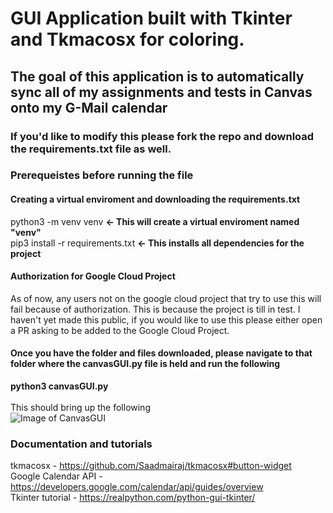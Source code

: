 # GUI Application built with Tkinter and Tkmacosx for coloring.

## The goal of this application is to automatically sync all of my assignments and tests in Canvas onto my G-Mail calendar

### If you'd like to modify this please fork the repo and download the requirements.txt file as well.

### Prerequeistes before running the file
#### Creating a virtual enviroment and downloading the requirements.txt
python3 -m venv venv **<- This will create a virtual enviroment named "venv"**
<br> pip3 install -r requirements.txt **<- This installs all dependencies for the project**
#### Authorization for Google Cloud Project
As of now, any users not on the google cloud project that try to use this will fail because of authorization. This is because the project is till in test.
I haven't yet made this public, if you would like to use this please either open a PR asking to be added to the Google Cloud Project.

#### Once you have the folder and files downloaded, please navigate to that folder where the canvasGUI.py file is held and run the following 
**python3 canvasGUI.py**
<br>
<br> This should bring up the following <br>
![Image of CanvasGUI](https://drive.google.com/uc?export=view&id=14of1iN4-ugV3tGc65r9M6B5l_7ItbzZx)

### Documentation and tutorials
tkmacosx - https://github.com/Saadmairaj/tkmacosx#button-widget<br>
Google Calendar API - https://developers.google.com/calendar/api/guides/overview<br>
Tkinter tutorial - https://realpython.com/python-gui-tkinter/<br>
